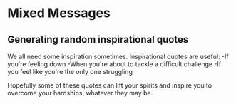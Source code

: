 # Mixed Messages
## Generating random inspirational quotes

We all need some inspiration sometimes.
Inspirational quotes are useful:
-If you're feeling down
-When you're about to tackle a difficult challenge
-If you feel like you're the only one struggling

Hopefully some of these quotes can lift your spirits and inspire you to overcome your hardships, whatever they may be.
